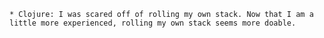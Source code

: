     * Clojure: I was scared off of rolling my own stack. Now that I am a little more experienced, rolling my own stack seems more doable.
